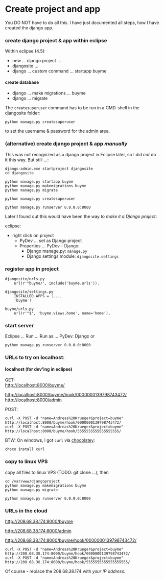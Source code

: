 # Create project and app
You DO NOT have to do all this. I have just documented all steps, how I have created the django app.

### create django project & app within eclipse
Within eclipse (4.5):

* new ... django project ...
* djangosite ...
* django ... custom command ... startapp buyme

#### create database 
* django ... make migrations ... buyme
* django ... migrate

The ``createsuperuser`` command has to be run in a CMD-shell in the djangosite folder:

    python manage.py createsuperuser

to set the username & password for the admin area.


### (alternative) create django project & app *manually*
This was not recognized as a django project in Eclipse later, so I did *not* do it this way. But still ...:

    django-admin.exe startproject djangosite
    cd djangosite

    python manage.py startapp buyme
    python manage.py makemigrations buyme
    python manage.py migrate
    
    python manage.py createsuperuser

    python manage.py runserver 0.0.0.0:8000

Later I found out this would have been the way to *make it a Django project*:  

eclipse:
* right click on project
  * PyDev ... set as Django project
  * Properties ... PyDev - Django: 
    * Django manage.py: ``manage.py``
	* Django settings module: ``djangosite.settings``


### register app in project

    djangosite/urls.py
    	url(r'^buyme/', include('buyme.urls')),

    djangosite/settings.py
        INSTALLED_APPS = (...,
        'buyme')

    buyme/urls.py
    	url(r'^$', 'buyme.views.home', name='home'),


### start server

Eclipse ... Run ... Run as ... PyDev: Django
or

    python manage.py runserver 0.0.0.0:8000

### URLs to try on localhost:
#### localhost (for dev'ing in eclipse)

GET:  
[http://localhost:8000/buyme/](http://localhost:8000/buyme/)

[http://localhost:8000/buyme/hook/0000000139798743472/](http://localhost:8000/buyme/hook/0000000139798743472/)  
[http://localhost:8000/admin](http://localhost:8000/admin)

POST:
  
    curl -X POST -d "name=Andreas%20Krueger&project=buyme" http://localhost:8000/buyme/hook/0000000139798743472/
    curl -X POST -d "name=Andreas%20Krueger&project=buyme" http://localhost:8000/buyme/hook/5555555555555555555/  

BTW: On windows, I got ``curl`` via [chocolatey](https://chocolatey.org/):

    choco install curl 

### copy to linux VPS
copy all files to linux VPS (TODO: git clone ...), then

    cd /var/www/djangoproject
    python manage.py makemigrations buyme
    python manage.py migrate
    
	python manage.py runserver 0.0.0.0:8000
	
	
### URLs in the cloud 

http://208.68.38.174:8000/buyme

http://208.68.38.174:8000/admin

http://208.68.38.174:8000/buyme/hook/0000000139798743472/


    curl -X POST -d "name=Andreas%20Krueger&project=buyme" http://208.68.38.174:8000/buyme/hook/0000000139798743472/  
    curl -X POST -d "name=Andreas%20Krueger&project=buyme" http://208.68.38.174:8000/buyme/hook/5555555555555555555/
  
Of course - replace the 208.68.38.174 with *your IP address*.


